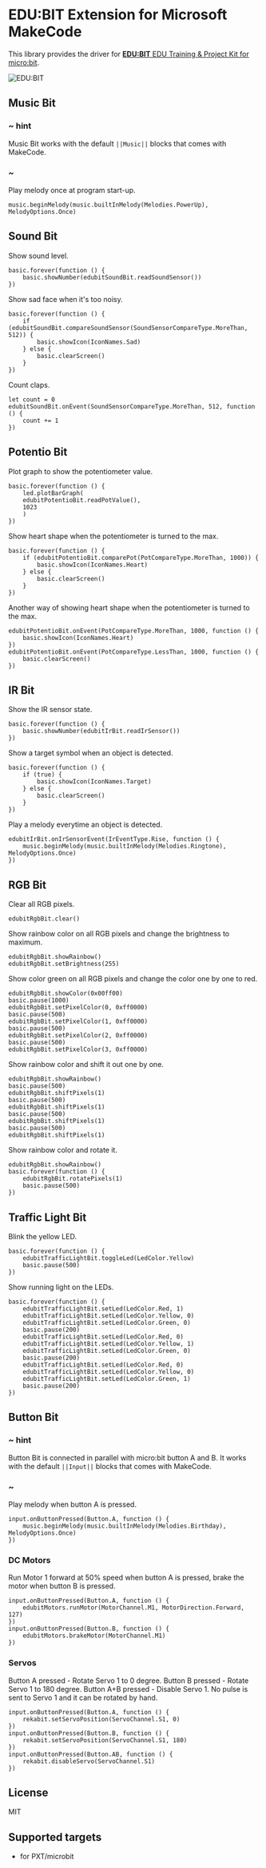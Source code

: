 # EDU:BIT Extension for Microsoft MakeCode

This library provides the driver for [**EDU:BIT** EDU Training & Project Kit for micro:bit](https://www.cytron.io/p-edu-bit).

![EDU:BIT](https://raw.githubusercontent.com/CytronTechnologies/pxt-edubit/master/icon.png)

## Music Bit

### ~ hint
Music Bit works with the default ``||Music||`` blocks that comes with MakeCode.
### ~

Play melody once at program start-up.

```blocks
music.beginMelody(music.builtInMelody(Melodies.PowerUp), MelodyOptions.Once)
```

## Sound Bit

Show sound level.

```blocks
basic.forever(function () {
    basic.showNumber(edubitSoundBit.readSoundSensor())
})
```

Show sad face when it's too noisy.

```blocks
basic.forever(function () {
    if (edubitSoundBit.compareSoundSensor(SoundSensorCompareType.MoreThan, 512)) {
        basic.showIcon(IconNames.Sad)
    } else {
        basic.clearScreen()
    }
})
```

Count claps.

```blocks
let count = 0
edubitSoundBit.onEvent(SoundSensorCompareType.MoreThan, 512, function () {
    count += 1
})
```
## Potentio Bit

Plot graph to show the potentiometer value.

```blocks
basic.forever(function () {
    led.plotBarGraph(
    edubitPotentioBit.readPotValue(),
    1023
    )
})
```

Show heart shape when the potentiometer is turned to the max.

```blocks
basic.forever(function () {
    if (edubitPotentioBit.comparePot(PotCompareType.MoreThan, 1000)) {
        basic.showIcon(IconNames.Heart)
    } else {
        basic.clearScreen()
    }
})
```

Another way of showing heart shape when the potentiometer is turned to the max.

```blocks
edubitPotentioBit.onEvent(PotCompareType.MoreThan, 1000, function () {
    basic.showIcon(IconNames.Heart)
})
edubitPotentioBit.onEvent(PotCompareType.LessThan, 1000, function () {
    basic.clearScreen()
})
```

## IR Bit

Show the IR sensor state.

```blocks
basic.forever(function () {
    basic.showNumber(edubitIrBit.readIrSensor())
})
```

Show a target symbol when an object is detected.

```blocks
basic.forever(function () {
    if (true) {
        basic.showIcon(IconNames.Target)
    } else {
        basic.clearScreen()
    }
})
```

Play a melody everytime an object is detected.

```blocks
edubitIrBit.onIrSensorEvent(IrEventType.Rise, function () {
    music.beginMelody(music.builtInMelody(Melodies.Ringtone), MelodyOptions.Once)
})
```

## RGB Bit

Clear all RGB pixels.

```blocks
edubitRgbBit.clear()
```

Show rainbow color on all RGB pixels and change the brightness to maximum.

```blocks
edubitRgbBit.showRainbow()
edubitRgbBit.setBrightness(255)
```

Show color green on all RGB pixels and change the color one by one to red.

```blocks
edubitRgbBit.showColor(0x00ff00)
basic.pause(1000)
edubitRgbBit.setPixelColor(0, 0xff0000)
basic.pause(500)
edubitRgbBit.setPixelColor(1, 0xff0000)
basic.pause(500)
edubitRgbBit.setPixelColor(2, 0xff0000)
basic.pause(500)
edubitRgbBit.setPixelColor(3, 0xff0000)
```

Show rainbow color and shift it out one by one.

```blocks
edubitRgbBit.showRainbow()
basic.pause(500)
edubitRgbBit.shiftPixels(1)
basic.pause(500)
edubitRgbBit.shiftPixels(1)
basic.pause(500)
edubitRgbBit.shiftPixels(1)
basic.pause(500)
edubitRgbBit.shiftPixels(1)
```

Show rainbow color and rotate it.

```blocks
edubitRgbBit.showRainbow()
basic.forever(function () {
    edubitRgbBit.rotatePixels(1)
    basic.pause(500)
})
```

## Traffic Light Bit

Blink the yellow LED.

```blocks
basic.forever(function () {
    edubitTrafficLightBit.toggleLed(LedColor.Yellow)
    basic.pause(500)
})
```

Show running light on the LEDs.

```blocks
basic.forever(function () {
    edubitTrafficLightBit.setLed(LedColor.Red, 1)
    edubitTrafficLightBit.setLed(LedColor.Yellow, 0)
    edubitTrafficLightBit.setLed(LedColor.Green, 0)
    basic.pause(200)
    edubitTrafficLightBit.setLed(LedColor.Red, 0)
    edubitTrafficLightBit.setLed(LedColor.Yellow, 1)
    edubitTrafficLightBit.setLed(LedColor.Green, 0)
    basic.pause(200)
    edubitTrafficLightBit.setLed(LedColor.Red, 0)
    edubitTrafficLightBit.setLed(LedColor.Yellow, 0)
    edubitTrafficLightBit.setLed(LedColor.Green, 1)
    basic.pause(200)
})
```

## Button Bit

### ~ hint
Button Bit is connected in parallel with micro:bit button A and B.
It works with the default ``||Input||`` blocks that comes with MakeCode.
### ~

Play melody when button A is pressed.

```blocks
input.onButtonPressed(Button.A, function () {
    music.beginMelody(music.builtInMelody(Melodies.Birthday), MelodyOptions.Once)
})
```

### DC Motors

Run Motor 1 forward at 50% speed when button A is pressed, brake the motor when button B is pressed.

```blocks
input.onButtonPressed(Button.A, function () {
    edubitMotors.runMotor(MotorChannel.M1, MotorDirection.Forward, 127)
})
input.onButtonPressed(Button.B, function () {
    edubitMotors.brakeMotor(MotorChannel.M1)
})
```

### Servos

Button A pressed - Rotate Servo 1 to 0 degree.
Button B pressed - Rotate Servo 1 to 180 degree.
Button A+B pressed - Disable Servo 1. No pulse is sent to Servo 1 and it can be rotated by hand.

```blocks
input.onButtonPressed(Button.A, function () {
    rekabit.setServoPosition(ServoChannel.S1, 0)
})
input.onButtonPressed(Button.B, function () {
    rekabit.setServoPosition(ServoChannel.S1, 180)
})
input.onButtonPressed(Button.AB, function () {
    rekabit.disableServo(ServoChannel.S1)
})
```

## License

MIT

## Supported targets

* for PXT/microbit

